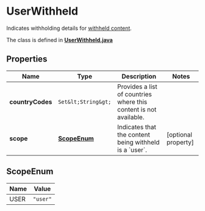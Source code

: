 

# UserWithheld

Indicates withholding details for [withheld content](https://help.twitter.com/en/rules-and-policies/tweet-withheld-by-country).

The class is defined in **[UserWithheld.java](../../src/main/java/example/micronaut/model/UserWithheld.java)**

## Properties

Name | Type | Description | Notes
------------ | ------------- | ------------- | -------------
**countryCodes** | `Set&lt;String&gt;` | Provides a list of countries where this content is not available. | 
**scope** | [**ScopeEnum**](#ScopeEnum) | Indicates that the content being withheld is a &#x60;user&#x60;. |  [optional property]


## ScopeEnum

Name | Value
---- | -----
USER | `"user"`


